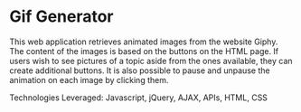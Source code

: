 # Gif Generator

This web application retrieves animated images from the website Giphy. The content of the images is based on the buttons on the HTML page. If users wish to see pictures of a topic aside from the ones available, they can create additional buttons. It is also possible to pause and unpause the animation on each image by clicking them.

Technologies Leveraged: Javascript, jQuery, AJAX, APIs, HTML, CSS
